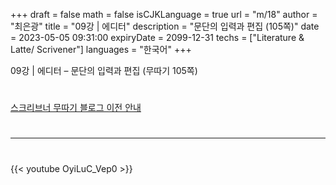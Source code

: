 +++
draft = false
math = false
isCJKLanguage = true
url = "m/18"
author = "최은광"
title = "09강 | 에디터"
description = "문단의 입력과 편집 (105쪽)"
date = 2023-05-05 09:31:00
expiryDate = 2099-12-31
techs = ["Literature & Latte/ Scrivener"]
languages = "한국어"
+++

09강 | 에디터 – 문단의 입력과 편집 (무따기 105쪽)

<!--more--> 

#

[스크리브너 무따기 블로그 이전 안내](../../docs/scrivener/newsroom/scrivener-notice-01/)

#

---

#

{{< youtube OyiLuC_Vep0 >}}

#